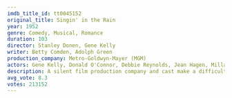 ```yaml
---
imdb_title_id: tt0045152
original_title: Singin' in the Rain
year: 1952
genre: Comedy, Musical, Romance
duration: 103
director: Stanley Donen, Gene Kelly
writer: Betty Comden, Adolph Green
production_company: Metro-Goldwyn-Mayer (MGM)
actors: Gene Kelly, Donald O'Connor, Debbie Reynolds, Jean Hagen, Millard Mitchell, Cyd Charisse, Douglas Fowley, Rita Moreno
description: A silent film production company and cast make a difficult transition to sound.
avg_vote: 8.3
votes: 213152
---
```

